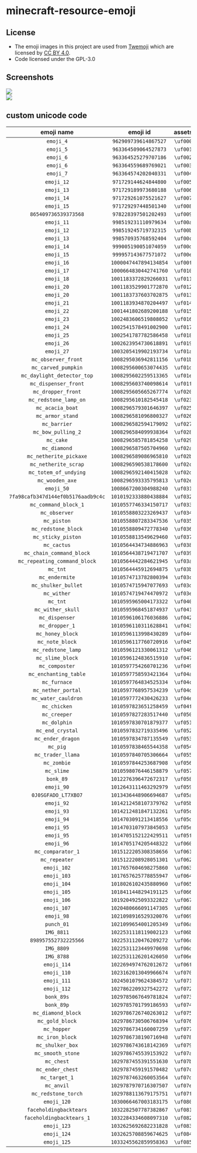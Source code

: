 # minecraft-resource-emoji

## License

* The emoji images in this project are used from [Twemoji](https://twemoji.twitter.com/) which are licensed by [CC BY 4.0](https://creativecommons.org/licenses/by/4.0/).
* Code licensed under the GPL-3.0

## Screenshots

![](.github/emojis.png)
<br />
![](.github/discord-emojis.png)

## custom unicode code

| emoji name | emoji id | **assets** |  str  |  img  |
| :--------: | :------: | :--------: | :---: | :---: |
|`emoji_4`|`962909739614867527`|`\uf000`|``|![](assets/discordEmojis/962909739614867527.png)|
|`emoji_5`|`963364509064527873`|`\uf001`|``|![](assets/discordEmojis/963364509064527873.png)|
|`emoji_6`|`963364525279707186`|`\uf002`|``|![](assets/discordEmojis/963364525279707186.png)|
|`emoji_6`|`963364559689769021`|`\uf003`|``|![](assets/discordEmojis/963364559689769021.png)|
|`emoji_7`|`963364574202040331`|`\uf004`|``|![](assets/discordEmojis/963364574202040331.png)|
|`emoji_12`|`971729144624844800`|`\uf005`|``|![](assets/discordEmojis/971729144624844800.png)|
|`emoji_13`|`971729189973680188`|`\uf006`|``|![](assets/discordEmojis/971729189973680188.png)|
|`emoji_14`|`971729261075521627`|`\uf007`|``|![](assets/discordEmojis/971729261075521627.png)|
|`emoji_15`|`971729297448501340`|`\uf008`|``|![](assets/discordEmojis/971729297448501340.png)|
|`865409736539373568`|`978228397501202493`|`\uf009`|``|![](assets/discordEmojis/978228397501202493.png)|
|`emoji_11`|`998519231110979634`|`\uf00a`|``|![](assets/discordEmojis/998519231110979634.png)|
|`emoji_12`|`998519245719732315`|`\uf00b`|``|![](assets/discordEmojis/998519245719732315.png)|
|`emoji_13`|`998570935768592404`|`\uf00c`|``|![](assets/discordEmojis/998570935768592404.png)|
|`emoji_14`|`999005190051074059`|`\uf00d`|``|![](assets/discordEmojis/999005190051074059.png)|
|`emoji_15`|`999957143677571072`|`\uf00e`|``|![](assets/discordEmojis/999957143677571072.png)|
|`emoji_16`|`1000047447894134854`|`\uf00f`|``|![](assets/discordEmojis/1000047447894134854.png)|
|`emoji_17`|`1000664830442741760`|`\uf010`|``|![](assets/discordEmojis/1000664830442741760.png)|
|`emoji_18`|`1001183372829266031`|`\uf011`|``|![](assets/discordEmojis/1001183372829266031.png)|
|`emoji_20`|`1001183529901772870`|`\uf012`|``|![](assets/discordEmojis/1001183529901772870.png)|
|`emoji_20`|`1001183737603702875`|`\uf013`|``|![](assets/discordEmojis/1001183737603702875.png)|
|`emoji_21`|`1001183934870204497`|`\uf014`|``|![](assets/discordEmojis/1001183934870204497.png)|
|`emoji_22`|`1001441802689200188`|`\uf015`|``|![](assets/discordEmojis/1001441802689200188.png)|
|`emoji_23`|`1002483606519808052`|`\uf016`|``|![](assets/discordEmojis/1002483606519808052.png)|
|`emoji_24`|`1002541578491002900`|`\uf017`|``|![](assets/discordEmojis/1002541578491002900.png)|
|`emoji_25`|`1002541787782586458`|`\uf018`|``|![](assets/discordEmojis/1002541787782586458.png)|
|`emoji_26`|`1002623954730618891`|`\uf019`|``|![](assets/discordEmojis/1002623954730618891.png)|
|`emoji_27`|`1003205419902193734`|`\uf01a`|``|![](assets/discordEmojis/1003205419902193734.png)|
|`mc_observer_front`|`1008295036942811156`|`\uf01b`|``|![](assets/discordEmojis/1008295036942811156.png)|
|`mc_carved_pumpkin`|`1008295600653074435`|`\uf01d`|``|![](assets/discordEmojis/1008295600653074435.png)|
|`mc_daylight_detector_top`|`1008295602259513365`|`\uf01e`|``|![](assets/discordEmojis/1008295602259513365.png)|
|`mc_dispenser_front`|`1008295603740098614`|`\uf01f`|``|![](assets/discordEmojis/1008295603740098614.png)|
|`mc_dropper_front`|`1008295605665267774`|`\uf020`|``|![](assets/discordEmojis/1008295605665267774.png)|
|`mc_redstone_lamp_on`|`1008295610182545418`|`\uf023`|``|![](assets/discordEmojis/1008295610182545418.png)|
|`mc_acacia_boat`|`1008296579301646397`|`\uf025`|``|![](assets/discordEmojis/1008296579301646397.png)|
|`mc_armor_stand`|`1008296581096800327`|`\uf026`|``|![](assets/discordEmojis/1008296581096800327.png)|
|`mc_barrier`|`1008296582594179092`|`\uf027`|``|![](assets/discordEmojis/1008296582594179092.png)|
|`mc_bow_pulling_2`|`1008296584099938364`|`\uf028`|``|![](assets/discordEmojis/1008296584099938364.png)|
|`mc_cake`|`1008296585781854258`|`\uf029`|``|![](assets/discordEmojis/1008296585781854258.png)|
|`mc_diamond`|`1008296587505704960`|`\uf02a`|``|![](assets/discordEmojis/1008296587505704960.png)|
|`mc_netherite_pickaxe`|`1008296589086965810`|`\uf02b`|``|![](assets/discordEmojis/1008296589086965810.png)|
|`mc_netherite_scrap`|`1008296590538178600`|`\uf02c`|``|![](assets/discordEmojis/1008296590538178600.png)|
|`mc_totem_of_undying`|`1008296592140415028`|`\uf02d`|``|![](assets/discordEmojis/1008296592140415028.png)|
|`mc_wooden_axe`|`1008296593335795813`|`\uf02e`|``|![](assets/discordEmojis/1008296593335795813.png)|
|`emoji_50`|`1008667200304988240`|`\uf031`|``|![](assets/discordEmojis/1008667200304988240.png)|
|`7fa98cafb347d144ef0b5176aadb9c4c`|`1010192333880438884`|`\uf032`|``|![](assets/discordEmojis/1010192333880438884.png)|
|`mc_command_block_1`|`1010557746334150717`|`\uf033`|``|![](assets/discordEmojis/1010557746334150717.png)|
|`mc_observer`|`1010558803223269437`|`\uf034`|``|![](assets/discordEmojis/1010558803223269437.png)|
|`mc_piston`|`1010558807283347536`|`\uf035`|``|![](assets/discordEmojis/1010558807283347536.png)|
|`mc_redstone_block`|`1010558809472778340`|`\uf036`|``|![](assets/discordEmojis/1010558809472778340.png)|
|`mc_sticky_piston`|`1010558813549629460`|`\uf037`|``|![](assets/discordEmojis/1010558813549629460.png)|
|`mc_cactus`|`1010564434734886963`|`\uf038`|``|![](assets/discordEmojis/1010564434734886963.png)|
|`mc_chain_command_block`|`1010564438719471707`|`\uf039`|``|![](assets/discordEmojis/1010564438719471707.png)|
|`mc_repeating_command_block`|`1010564442284621945`|`\uf03a`|``|![](assets/discordEmojis/1010564442284621945.png)|
|`mc_tnt`|`1010564445912694875`|`\uf03b`|``|![](assets/discordEmojis/1010564445912694875.png)|
|`mc_endermite`|`1010574713782800394`|`\uf03c`|``|![](assets/discordEmojis/1010574713782800394.png)|
|`mc_shulker_bullet`|`1010574715947077693`|`\uf03d`|``|![](assets/discordEmojis/1010574715947077693.png)|
|`mc_wither`|`1010574719474470972`|`\uf03e`|``|![](assets/discordEmojis/1010574719474470972.png)|
|`mc_tnt`|`1010595965004173322`|`\uf040`|``|![](assets/discordEmojis/1010595965004173322.png)|
|`mc_wither_skull`|`1010595968451874937`|`\uf041`|``|![](assets/discordEmojis/1010595968451874937.png)|
|`mc_dispenser`|`1010596106176036886`|`\uf042`|``|![](assets/discordEmojis/1010596106176036886.png)|
|`mc_dropper_1`|`1010596110311628841`|`\uf043`|``|![](assets/discordEmojis/1010596110311628841.png)|
|`mc_honey_block`|`1010596113998430289`|`\uf044`|``|![](assets/discordEmojis/1010596113998430289.png)|
|`mc_note_block`|`1010596117760720916`|`\uf045`|``|![](assets/discordEmojis/1010596117760720916.png)|
|`mc_redstone_lamp`|`1010596121330061312`|`\uf046`|``|![](assets/discordEmojis/1010596121330061312.png)|
|`mc_slime_block`|`1010596124836515910`|`\uf047`|``|![](assets/discordEmojis/1010596124836515910.png)|
|`mc_composter`|`1010597754260701236`|`\uf049`|``|![](assets/discordEmojis/1010597754260701236.png)|
|`mc_enchanting_table`|`1010597758593421364`|`\uf04a`|``|![](assets/discordEmojis/1010597758593421364.png)|
|`mc_furnace`|`1010597764834525334`|`\uf04c`|``|![](assets/discordEmojis/1010597764834525334.png)|
|`mc_nether_portal`|`1010597768957534239`|`\uf04d`|``|![](assets/discordEmojis/1010597768957534239.png)|
|`mc_water_cauldron`|`1010597772430426233`|`\uf04e`|``|![](assets/discordEmojis/1010597772430426233.png)|
|`mc_chicken`|`1010597823651258459`|`\uf04f`|``|![](assets/discordEmojis/1010597823651258459.png)|
|`mc_creeper`|`1010597827283517440`|`\uf050`|``|![](assets/discordEmojis/1010597827283517440.png)|
|`mc_dolphin`|`1010597830701879377`|`\uf051`|``|![](assets/discordEmojis/1010597830701879377.png)|
|`mc_end_crystal`|`1010597832719335496`|`\uf052`|``|![](assets/discordEmojis/1010597832719335496.png)|
|`mc_ender_dragon`|`1010597834787135549`|`\uf053`|``|![](assets/discordEmojis/1010597834787135549.png)|
|`mc_pig`|`1010597838465544358`|`\uf054`|``|![](assets/discordEmojis/1010597838465544358.png)|
|`mc_trader_llama`|`1010597840705306664`|`\uf055`|``|![](assets/discordEmojis/1010597840705306664.png)|
|`mc_zombie`|`1010597844253687908`|`\uf056`|``|![](assets/discordEmojis/1010597844253687908.png)|
|`mc_slime`|`1010598076446158879`|`\uf057`|``|![](assets/discordEmojis/1010598076446158879.png)|
|`bonk_89`|`1012276396472672317`|`\uf058`|``|![](assets/discordEmojis/1012276396472672317.png)|
|`emoji_90`|`1012643111463292979`|`\uf059`|``|![](assets/discordEmojis/1012643111463292979.png)|
|`0J0SGFADO_LT7XBO7`|`1013436448906694687`|`\uf05a`|``|![](assets/discordEmojis/1013436448906694687.png)|
|`emoji_92`|`1014212458107379762`|`\uf05b`|``|![](assets/discordEmojis/1014212458107379762.png)|
|`emoji_93`|`1014212481847132261`|`\uf05c`|``|![](assets/discordEmojis/1014212481847132261.png)|
|`emoji_94`|`1014703091213418556`|`\uf05d`|``|![](assets/discordEmojis/1014703091213418556.png)|
|`emoji_95`|`1014703107973845053`|`\uf05e`|``|![](assets/discordEmojis/1014703107973845053.png)|
|`emoji_95`|`1014705152122429511`|`\uf05f`|``|![](assets/discordEmojis/1014705152122429511.png)|
|`emoji_96`|`1014705174205448322`|`\uf060`|``|![](assets/discordEmojis/1014705174205448322.png)|
|`mc_comparator_1`|`1015122205308358656`|`\uf061`|``|![](assets/discordEmojis/1015122205308358656.png)|
|`mc_repeater`|`1015122208928051301`|`\uf062`|``|![](assets/discordEmojis/1015122208928051301.png)|
|`emoji_102`|`1017657604698275860`|`\uf063`|``|![](assets/discordEmojis/1017657604698275860.png)|
|`emoji_103`|`1017657625778855947`|`\uf064`|``|![](assets/discordEmojis/1017657625778855947.png)|
|`emoji_104`|`1018026102435880960`|`\uf065`|``|![](assets/discordEmojis/1018026102435880960.png)|
|`emoji_105`|`1018411448294191125`|`\uf066`|``|![](assets/discordEmojis/1018411448294191125.png)|
|`emoji_106`|`1019204925093322822`|`\uf067`|``|![](assets/discordEmojis/1019204925093322822.png)|
|`emoji_107`|`1020480666091147305`|`\uf068`|``|![](assets/discordEmojis/1020480666091147305.png)|
|`emoji_98`|`1021098916529320076`|`\uf069`|``|![](assets/discordEmojis/1021098916529320076.png)|
|`punch_01`|`1021099654001205349`|`\uf06a`|``|![](assets/discordEmojis/1021099654001205349.png)|
|`IMG_8811`|`1022531118119002123`|`\uf06b`|``|![](assets/discordEmojis/1022531118119002123.png)|
|`898957552732225566`|`1022531120476209272`|`\uf06c`|``|![](assets/discordEmojis/1022531120476209272.png)|
|`IMG_8809`|`1022531123449970698`|`\uf06d`|``|![](assets/discordEmojis/1022531123449970698.png)|
|`IMG_8788`|`1022531126201426050`|`\uf06e`|``|![](assets/discordEmojis/1022531126201426050.png)|
|`emoji_114`|`1022694974762012672`|`\uf06f`|``|![](assets/discordEmojis/1022694974762012672.png)|
|`emoji_110`|`1023162013049966674`|`\uf070`|``|![](assets/discordEmojis/1023162013049966674.png)|
|`emoji_111`|`1024501079624384572`|`\uf071`|``|![](assets/discordEmojis/1024501079624384572.png)|
|`emoji_112`|`1027862209327542272`|`\uf072`|``|![](assets/discordEmojis/1027862209327542272.png)|
|`bonk_89s`|`1029785067649781824`|`\uf073`|``|![](assets/discordEmojis/1029785067649781824.png)|
|`bonk_89p`|`1029785701799186593`|`\uf074`|``|![](assets/discordEmojis/1029785701799186593.png)|
|`mc_diamond_block`|`1029786726740263012`|`\uf075`|``|![](assets/discordEmojis/1029786726740263012.png)|
|`mc_gold_block`|`1029786730506768394`|`\uf076`|``|![](assets/discordEmojis/1029786730506768394.png)|
|`mc_hopper`|`1029786734160007259`|`\uf077`|``|![](assets/discordEmojis/1029786734160007259.png)|
|`mc_iron_block`|`1029786738190716948`|`\uf078`|``|![](assets/discordEmojis/1029786738190716948.png)|
|`mc_shulker_box`|`1029786743618142369`|`\uf079`|``|![](assets/discordEmojis/1029786743618142369.png)|
|`mc_smooth_stone`|`1029786745539153922`|`\uf07a`|``|![](assets/discordEmojis/1029786745539153922.png)|
|`mc_chest`|`1029787455391551630`|`\uf07b`|``|![](assets/discordEmojis/1029787455391551630.png)|
|`mc_ender_chest`|`1029787459191570482`|`\uf07c`|``|![](assets/discordEmojis/1029787459191570482.png)|
|`mc_target_1`|`1029787463260053564`|`\uf07d`|``|![](assets/discordEmojis/1029787463260053564.png)|
|`mc_anvil`|`1029787970716307507`|`\uf07e`|``|![](assets/discordEmojis/1029787970716307507.png)|
|`mc_redstone_torch`|`1029788113679175751`|`\uf07f`|``|![](assets/discordEmojis/1029788113679175751.png)|
|`emoji_120`|`1030066467003183175`|`\uf080`|``|![](assets/discordEmojis/1030066467003183175.png)|
|`faceholdingbacktears`|`1032282507787382867`|`\uf081`|``|![](assets/discordEmojis/1032282507787382867.png)|
|`faceholdingbacktears_1`|`1032284334608097310`|`\uf082`|``|![](assets/discordEmojis/1032284334608097310.png)|
|`emoji_123`|`1032625692682231828`|`\uf083`|``|![](assets/discordEmojis/1032625692682231828.png)|
|`emoji_124`|`1032625708859674625`|`\uf084`|``|![](assets/discordEmojis/1032625708859674625.png)|
|`emoji_125`|`1033245562859958363`|`\uf085`|``|![](assets/discordEmojis/1033245562859958363.png)|
